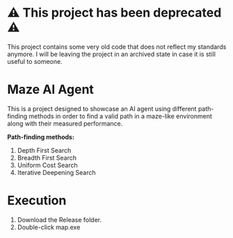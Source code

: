 # ⚠️ This project has been deprecated ⚠️

This project contains some very old code that does not reflect my standards anymore. I will be leaving
the project in an archived state in case it is still useful to someone.

Maze AI Agent
=============

This is a project designed to showcase an AI agent using different path-finding methods in order to find a valid path in a maze-like environment along with their measured performance.

**Path-finding methods:** 
  1. Depth First Search
  2. Breadth First Search
  3. Uniform Cost Search
  4. Iterative Deepening Search 

Execution
=============

  1. Download the Release folder.
  2. Double-click map.exe
